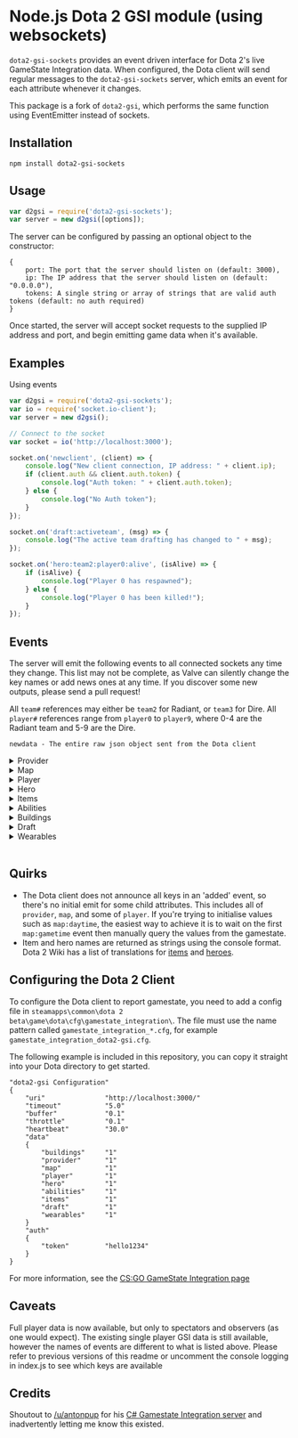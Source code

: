# Node.js Dota 2 GSI module (using websockets)

`dota2-gsi-sockets` provides an event driven interface for Dota 2's live GameState Integration data. When configured, the Dota client will send regular messages to the `dota2-gsi-sockets` server, which emits an event for each attribute whenever it changes.

This package is a fork of `dota2-gsi`, which performs the same function using EventEmitter instead of sockets.

## Installation

`npm install dota2-gsi-sockets`

## Usage

```javascript
var d2gsi = require('dota2-gsi-sockets');
var server = new d2gsi([options]);
```

The server can be configured by passing an optional object to the constructor:
```
{
    port: The port that the server should listen on (default: 3000),
    ip: The IP address that the server should listen on (default: "0.0.0.0"),
    tokens: A single string or array of strings that are valid auth tokens (default: no auth required)
}
```

Once started, the server will accept socket requests to the supplied IP address and port, and begin emitting game data when it's available.

## Examples

Using events
```javascript
var d2gsi = require('dota2-gsi-sockets');
var io = require('socket.io-client');
var server = new d2gsi();

// Connect to the socket
var socket = io('http://localhost:3000');

socket.on('newclient', (client) => {
    console.log("New client connection, IP address: " + client.ip);
    if (client.auth && client.auth.token) {
        console.log("Auth token: " + client.auth.token);
    } else {
        console.log("No Auth token");
    }
});

socket.on('draft:activeteam', (msg) => {
    console.log("The active team drafting has changed to " + msg);
});

socket.on('hero:team2:player0:alive', (isAlive) => {
    if (isAlive) {
        console.log("Player 0 has respawned");
    } else {
        console.log("Player 0 has been killed!");
    }
});

```

## Events

The server will emit the following events to all connected sockets any time they change. This list may not be complete, as Valve can silently change the key names or add news ones at any time. If you discover some new outputs, please send a pull request!

All ```team#``` references may either be ```team2``` for Radiant, or ```team3``` for Dire. All ```player#``` references range from ```player0``` to ```player9```, where 0-4 are the Radiant team and 5-9 are the Dire.

```
newdata - The entire raw json object sent from the Dota client
```

<details>
    <summary>Provider</summary>

    provider:name
    provider:appid
    provider:version
    provider:timestamp
</details>

<details>
    <summary>Map</summary>

    map:clock_time
    map:daytime
    map:dire_ward_purchase_cooldown
    map:game_state
    map:game_time
    map:name
    map:matchid
    map:radiant_ward_purchase_cooldown
    map:nightstalker_night
    map:roshan_state
    map:roshan_state_end_seconds
    map:win_team
    map:customgamename
</details>

<details>
    <summary>Player</summary>

    player:team#:player#:assists
    player:team#:player#:camps_stacked
    player:team#:player#:deaths
    player:team#:player#:denies
    player:team#:player#:gold
    player:team#:player#:gold_reliable
    player:team#:player#:gold_unreliable
    player:team#:player#:gpm
    player:team#:player#:hero_damage
    player:team#:player#:kill_list:victimid_#
    player:team#:player#:kill_streak
    player:team#:player#:kills
    player:team#:player#:last_hits
    player:team#:player#:net_worth
    player:team#:player#:pro_name
    player:team#:player#:runes_activated
    player:team#:player#:support_gold_spent
    player:team#:player#:wards_destroyed
    player:team#:player#:wards_placed
    player:team#:player#:wards_purchased
    player:team#:player#:xpm
</details>

<details>
    <summary>Hero</summary>

    hero:team#:player#:alive
    hero:team#:player#:break
    hero:team#:player#:buyback_cost
    hero:team#:player#:buyback_cooldown
    hero:team#:player#:disarmed
    hero:team#:player#:has_debuff
    hero:team#:player#:health
    hero:team#:player#:health_percent
    hero:team#:player#:hexed
    hero:team#:player#:id
    hero:team#:player#:level
    hero:team#:player#:magicimmune
    hero:team#:player#:mana
    hero:team#:player#:mana_percent
    hero:team#:player#:max_health
    hero:team#:player#:max_mana
    hero:team#:player#:muted
    hero:team#:player#:name
    hero:team#:player#:respawn_seconds
    hero:team#:player#:selected_unit
    hero:team#:player#:silenced
    hero:team#:player#:stunned
    hero:team#:player#:talent_# (1-8)
    hero:team#:player#:xpos
    hero:team#:player#:ypos
</details>

<details>
    <summary>Items</summary>

    items:team#:player#:slot#:can_cast
    items:team#:player#:slot#:charges
    items:team#:player#:slot#:contains_rune
    items:team#:player#:slot#:cooldown
    items:team#:player#:slot#:name
    items:team#:player#:slot#:passive
    items:team#:player#:slot#:purchaser

    items:team#:player#:stash#:can_cast
    items:team#:player#:stash#:charges
    items:team#:player#:stash#:contains_rune
    items:team#:player#:stash#:cooldown
    items:team#:player#:stash#:name
    items:team#:player#:stash#:passive
    items:team#:player#:stash#:purchaser
</details>

<details>
    <summary>Abilities</summary>

    abilities:team#:player#:ability#:ability_active
    abilities:team#:player#:ability#:can_cast
    abilities:team#:player#:ability#:cooldown
    abilities:team#:player#:ability#:level
    abilities:team#:player#:ability#:name
    abilities:team#:player#:ability#:passive
    abilities:team#:player#:ability#:ultimate
</details>

<details>
    <summary>Buildings</summary>

    buildings:radiant:dota_goodguys_tower#_top.health (1-4)
    buildings:radiant:dota_goodguys_tower#_top.max_health
    buildings:radiant:dota_goodguys_tower#_mid.health (1-3)
    buildings:radiant:dota_goodguys_tower#_mid.max_health
    buildings:radiant:dota_goodguys_tower#_bot.health (1-4)
    buildings:radiant:dota_goodguys_tower#_bot.max_health
    buildings:radiant:good_rax_range_top.health
    buildings:radiant:good_rax_range_top.max_health
    buildings:radiant:good_rax_melee_top.health
    buildings:radiant:good_rax_melee_top.max_health
    buildings:radiant:good_rax_range_mid.health
    buildings:radiant:good_rax_range_mid.max_health
    buildings:radiant:good_rax_melee_mid.health
    buildings:radiant:good_rax_melee_mid.max_health
    buildings:radiant:good_rax_range_bot.health
    buildings:radiant:good_rax_range_bot.max_health
    buildings:radiant:good_rax_melee_bot.health
    buildings:radiant:good_rax_melee_bot.max_health
    buildings:radiant:dota_goodguys_fort:health
    buildings:radiant:dota_goodguys_fort:max_health

    buildings:dire:dota_badguys_tower#_top.health (1-4)
    buildings:dire:dota_badguys_tower#_top.max_health
    buildings:dire:dota_badguys_tower#_mid.health (1-3)
    buildings:dire:dota_badguys_tower#_mid.max_health
    buildings:dire:dota_badguys_tower#_bot.health (1-4)
    buildings:dire:dota_badguys_tower#_bot.max_health
    buildings:dire:bad_rax_range_top.health
    buildings:dire:bad_rax_range_top.max_health
    buildings:dire:bad_rax_melee_top.health
    buildings:dire:bad_rax_melee_top.max_health
    buildings:dire:bad_rax_range_mid.health
    buildings:dire:bad_rax_range_mid.max_health
    buildings:dire:bad_rax_melee_mid.health
    buildings:dire:bad_rax_melee_mid.max_health
    buildings:dire:bad_rax_range_bot.health
    buildings:dire:bad_rax_range_bot.max_health
    buildings:dire:bad_rax_melee_bot.health
    buildings:dire:bad_rax_melee_bot.max_health
    buildings:dire:dota_badguys_fort:health
    buildings:dire:dota_badguys_fort:max_health
</details>

<details>
    <summary>Draft</summary>

    draft:activeteam
    draft:activeteam_time_remaining
    draft:dire_bonus_time
    draft:pick
    draft:radiant_bonus_time
    draft:team#:home_team
    draft:team#:ban#_class (0-5)
    draft:team#:ban#_id (0-5)
    draft:team#:pick#_class (0-4)
    draft:team#:pick#_id (0-4)
</details>

<details>
    <summary>Wearables</summary>

    wearables:team#:player#:wearable#
    wearables:team#:player#:style#
</details>
<br>

## Quirks
* The Dota client does not announce all keys in an 'added' event, so there's no initial emit for some child attributes. This includes all of `provider`, `map`, and some of `player`. If you're trying to initialise values such as `map:daytime`, the easiest way to achieve it is to wait on the first `map:gametime` event then manually query the values from the gamestate.
* Item and hero names are returned as strings using the console format. Dota 2 Wiki has a list of translations for [items](http://dota2.gamepedia.com/Cheats#Item_names) and [heroes](http://dota2.gamepedia.com/Cheats#Hero_names).


## Configuring the Dota 2 Client

To configure the Dota client to report gamestate, you need to add a config file in `steamapps\common\dota 2 beta\game\dota\cfg\gamestate_integration\`. The file must use the name pattern called `gamestate_integration_*.cfg`, for example `gamestate_integration_dota2-gsi.cfg`.

The following example is included in this repository, you can copy it straight into your Dota directory to get started.
```
"dota2-gsi Configuration"
{
    "uri"               "http://localhost:3000/"
    "timeout"           "5.0"
    "buffer"            "0.1"
    "throttle"          "0.1"
    "heartbeat"         "30.0"
    "data"
    {
        "buildings"     "1"
        "provider"      "1"
        "map"           "1"
        "player"        "1"
        "hero"          "1"
        "abilities"     "1"
        "items"         "1"
        "draft"         "1"
        "wearables"     "1"
    }
    "auth"
    {
        "token"         "hello1234"
    }
}
```

For more information, see the [CS:GO GameState Integration page](https://developer.valvesoftware.com/wiki/Counter-Strike:_Global_Offensive_Game_State_Integration)

## Caveats

Full player data is now available, but only to spectators and observers (as one would expect). The existing single player GSI data is still available, however the names of events are different to what is listed above. Please refer to previous versions of this readme or uncomment the console logging in index.js to see which keys are available

## Credits

Shoutout to [/u/antonpup](https://www.reddit.com/user/antonpup) for his [C# Gamestate Integration server](https://github.com/antonpup/Dota2GSI) and inadvertently letting me know this existed.
